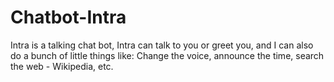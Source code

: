 # Chatbot-Intra

Intra is a talking chat bot, Intra can talk to you or greet you, and I can also do a bunch of little things like: Change the voice, announce the time, search the web - Wikipedia, etc.
